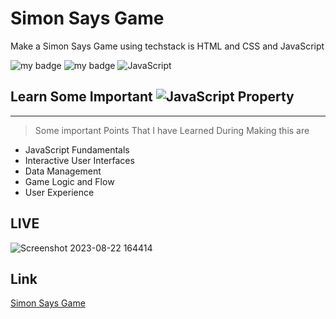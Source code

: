 # Simon Says Game

 Make a Simon Says Game using techstack is HTML and CSS and JavaScript 
 

![my badge](https://img.shields.io/badge/HTML5-E34F26.svg?style=for-the-badge&logo=HTML5&logoColor=white)
![my badge](https://img.shields.io/badge/CSS3-1572B6.svg?style=for-the-badge&logo=CSS3&logoColor=white)
![JavaScript](https://img.shields.io/badge/javascript-%23323330.svg?style=for-the-badge&logo=javascript&logoColor=%23F7DF1E)

## Learn Some Important ![JavaScript](https://img.shields.io/badge/javascript-%23323330.svg?style=for-the-badge&logo=javascript&logoColor=%23F7DF1E) Property
---
>Some important Points That I have Learned During Making this are
 - JavaScript Fundamentals
 - Interactive User Interfaces
 - Data Management
 - Game Logic and Flow
 - User Experience

## LIVE

![Screenshot 2023-08-22 164414](https://github.com/NILESHSINGH234/Simon-Says-Game/assets/131458541/1eb85598-d6f1-4e49-877b-bbd6c56d9ce2)






## Link
[Simon Says Game](https://simon-says-game-rho.vercel.app/)



